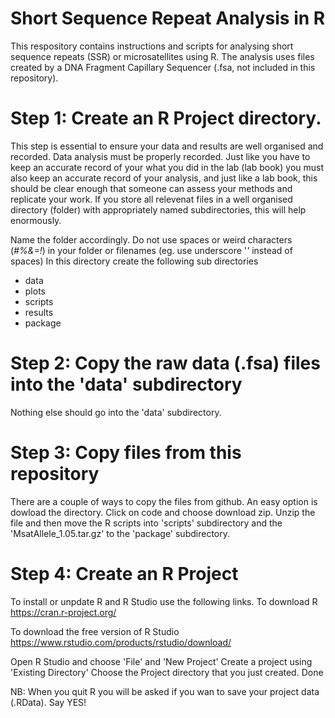# Short Sequence Repeat Analysis in R

This respository contains instructions and scripts for analysing short sequence repeats (SSR) or microsatellites using R. The analysis uses files created by a DNA Fragment Capillary Sequencer (.fsa, not included in this repository).

# Step 1: Create an R Project directory.
This step is essential to ensure your data and results are well organised and recorded. Data analysis must be properly recorded. Just like you have to keep an accurate record of your what you did in the lab (lab book) you must also keep an accurate record of your analysis, and just like a lab book, this should be clear enough that someone can assess your methods and replicate your work. If you store all relevenat files in a well organised directory (folder) with appropriately named subdirectories, this will help enormously.

Name the folder accordingly. Do not use spaces or weird characters (*#%&=!*) in your folder or filenames (eg. use underscore '_'_ instead of spaces)
In this directory create the following sub directories 
- data
- plots
- scripts
- results
- package

# Step 2: Copy the raw data (.fsa) files into the 'data' subdirectory
Nothing else should go into the 'data' subdirectory.

# Step 3: Copy files from this repository 
There are a couple of ways to copy the files from github. An easy option is dowload the directory. Click on code and choose download zip.
Unzip the file and then move the R scripts into  'scripts' subdirectory and  the 'MsatAllele_1.05.tar.gz' to the 'package' subdirectory.

# Step 4: Create an R Project
To install or unpdate R and R Studio use the following links.
To download R
https://cran.r-project.org/

To download the free version of R Studio
https://www.rstudio.com/products/rstudio/download/

Open R Studio and choose 'File' and 'New Project' 
Create a project using 'Existing Directory'
Choose the Project directory that you just created.
Done

NB: When you quit R you will be asked if you wan to save your project data (.RData). Say YES!



